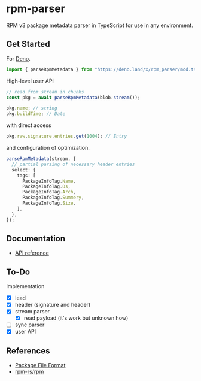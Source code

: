 # rpm-parser

RPM v3 package metadata parser in TypeScript for use in any environment.

## Get Started

For [Deno](https://deno.land).

```ts
import { parseRpmMetadata } from "https://deno.land/x/rpm_parser/mod.ts";
```

High-level user API

```ts
// read from stream in chunks
const pkg = await parseRpmMetadata(blob.stream());

pkg.name; // string
pkg.buildTime; // Date
```

with direct access

```ts
pkg.raw.signature.entries.get(1004); // Entry
```

and configuration of optimization.

```ts
parseRpmMetadata(stream, {
  // partial parsing of necessary header entries
  select: {
    tags: [
      PackageInfoTag.Name,
      PackageInfoTag.Os,
      PackageInfoTag.Arch,
      PackageInfoTag.Summery,
      PackageInfoTag.Size,
    ],
  },
});
```

## Documentation

- [API reference](https://deno.land/x/rpm_parser/mod.ts)

## To-Do

Implementation

- [x] lead
- [x] header (signature and header)
- [x] stream parser
  - [x] read payload (it's work but unknown how)
- [ ] sync parser
- [x] user API

## References

- [Package File Format](https://refspecs.linuxbase.org/LSB_4.1.0/LSB-Core-generic/LSB-Core-generic/pkgformat.html)
- [rpm-rs/rpm](https://github.com/rpm-rs/rpm/)
